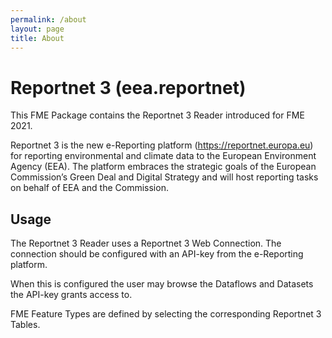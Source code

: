 ```yaml
---
permalink: /about
layout: page
title: About
---
```


# Reportnet 3 (eea.reportnet)
This FME Package contains the Reportnet 3 Reader introduced for FME 2021.

Reportnet 3 is the new e-Reporting platform (https://reportnet.europa.eu) for reporting environmental and climate data to the European Environment Agency (EEA). The platform embraces the strategic goals of the European Commission’s Green Deal and Digital Strategy and will host reporting tasks on behalf of EEA and the Commission.

## Usage
The Reportnet 3 Reader uses a Reportnet 3 Web Connection. The connection should be configured with an API-key from the e-Reporting platform.

When this is configured the user may browse the Dataflows and Datasets the API-key grants access to.

FME Feature Types are defined by selecting the corresponding Reportnet 3 Tables.

